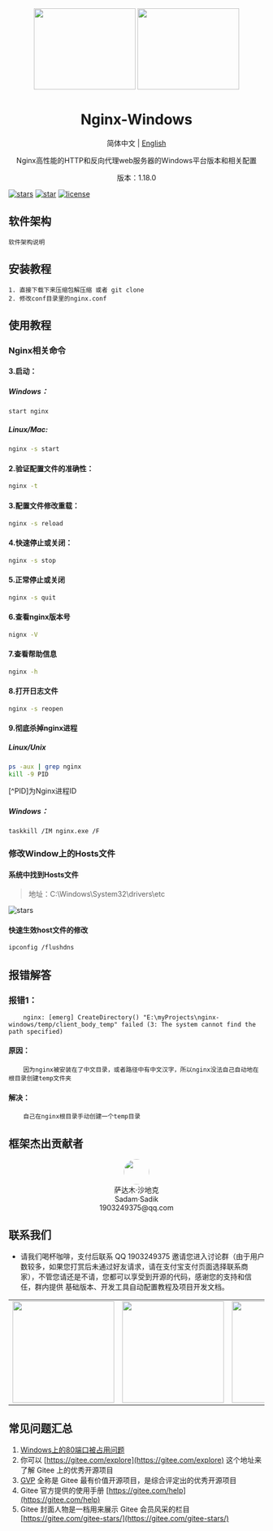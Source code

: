 <div align="center">
<img width="200" height="160" src="https://gimg2.baidu.com/image_search/src=http%3A%2F%2F5b0988e595225.cdn.sohucs.com%2Fimages%2F20171106%2F6ee4bf83716845c1bf72455b42f5b88b.jpeg&refer=http%3A%2F%2F5b0988e595225.cdn.sohucs.com&app=2002&size=f9999,10000&q=a80&n=0&g=0n&fmt=jpeg?sec=1639213528&t=2f0f5b0bf8ec843a03633aea29cdf5f6"/>
<img width="200" height="160" src="https://gimg2.baidu.com/image_search/src=http%3A%2F%2Fpic.51yuansu.com%2Fpic3%2Fcover%2F03%2F65%2F24%2F5bdff5304ed51_610.jpg&refer=http%3A%2F%2Fpic.51yuansu.com&app=2002&size=f9999,10000&q=a80&n=0&g=0n&fmt=jpeg?sec=1639213705&t=b4fce45be9cd7a1fc9a58079fadc1a4b"/>

# Nginx-Windows
简体中文 |  [English](./README.en.md)
<p>Nginx高性能的HTTP和反向代理web服务器的Windows平台版本和相关配置</p>
<p>版本：1.18.0</p>
</div>

[comment]: <> ([![Website]&#40;<https://img.shields.io/badge/ good luck - vue admin beautiful -blue?style=flat-square>&#41;]&#40;https://gitee.com/sadam98/nginx-windows&#41;)
[![stars](https://img.shields.io/github/stars/chuzhixin/vue-admin-beautiful?style=flat-square&logo=GitHub)](https://gitee.com/sadam98/nginx-windows)
[![star](https://gitee.com/chu1204505056/vue-admin-beautiful/badge/star.svg?theme=gray)](https://gitee.com/sadam98/nginx-windows)
[![license](https://img.shields.io/github/license/chuzhixin/vue-admin-beautiful?style=flat-square)](https://gitee.com/sadam98/nginx-windows/blob/master/LICENSE)


## 软件架构

    软件架构说明

## 安装教程

    1. 直接下载下来压缩包解压缩 或者 git clone
    2. 修改conf目录里的nginx.conf

## 使用教程

### Nginx相关命令
#### 3.启动：
##### Windows：
```bas7h
start nginx
```
##### Linux/Mac:
```bash
nginx -s start
```
#### 2.验证配置文件的准确性：
```bash
nginx -t
```
#### 3.配置文件修改重载：
```bash
nginx -s reload
```
#### 4.快速停止或关闭：
```bash
nginx -s stop
```
#### 5.正常停止或关闭
```bash
nginx -s quit
```
#### 6.查看nginx版本号
```bash
nignx -V
```
#### 7.查看帮助信息
```bash
nginx -h
```
#### 8.打开日志文件
```bash
nginx -s reopen
```
#### 9.彻底杀掉nginx进程
##### Linux/Unix
```bash
ps -aux | grep nginx
kill -9 PID
```
[^PID]为Nginx进程ID
##### Windows：
```bash
taskkill /IM nginx.exe /F
```

### 修改Window上的Hosts文件
#### 系统中找到Hosts文件
> 地址：C:\Windows\System32\drivers\etc 

![stars](./static/微信截图_20211214021420.png)
#### 快速生效host文件的修改
```bash
ipconfig /flushdns
```



## 报错解答
### 报错1：

        nginx: [emerg] CreateDirectory() "E:\myProjects\nginx-windows/temp/client_body_temp" failed (3: The system cannot find the path specified)
#### 原因：

        因为nginx被安装在了中文目录，或者路径中有中文汉字，所以nginx没法自己自动地在根目录创建temp文件夹

#### 解决：

        自己在nginx根目录手动创建一个temp目录
## 框架杰出贡献者
<div align="center">
    <a href="https://gitee.com/sadam98" target="_blank">
    <img width="50px" style="border-radius:999px" src="https://portrait.gitee.com/uploads/avatars/user/1882/5648408_sadam98_1580052770.png!avatar200"/>
    </a>
    <div>萨达木·沙地克</div>
    <div>Sadam·Sadik</div>
    <div>1903249375@qq.com</div>
</div>

## 联系我们

- 请我们喝杯咖啡，支付后联系 QQ 1903249375 邀请您进入讨论群（由于用户数较多，如果您打赏后未通过好友请求，请在支付宝支付页面选择联系商家），不管您请还是不请，您都可以享受到开源的代码，感谢您的支持和信任，群内提供
基础版本、开发工具自动配置教程及项目开发文档。

<table>
<tr>
<td>
<img width="200px" src="http://59.110.225.84/static/sdm/qr_qq.png">
</td>
<td>
<img width="200px" src="http://59.110.225.84/static/sdm/qr_alipay.png">
</td>
<td>
<img width="200px" src="http://59.110.225.84/static/sdm/qr_wechat.png">
</td>
</tr>
</table>

## 常见问题汇总

1. [Windows上的80端口被占用问题](https://www.cnblogs.com/selier/p/9514426.html)
2. 你可以 [https://gitee.com/explore](https://gitee.com/explore) 这个地址来了解 Gitee 上的优秀开源项目
3. [GVP](https://gitee.com/gvp) 全称是 Gitee 最有价值开源项目，是综合评定出的优秀开源项目
4. Gitee 官方提供的使用手册 [https://gitee.com/help](https://gitee.com/help)
5. Gitee 封面人物是一档用来展示 Gitee 会员风采的栏目 [https://gitee.com/gitee-stars/](https://gitee.com/gitee-stars/)
